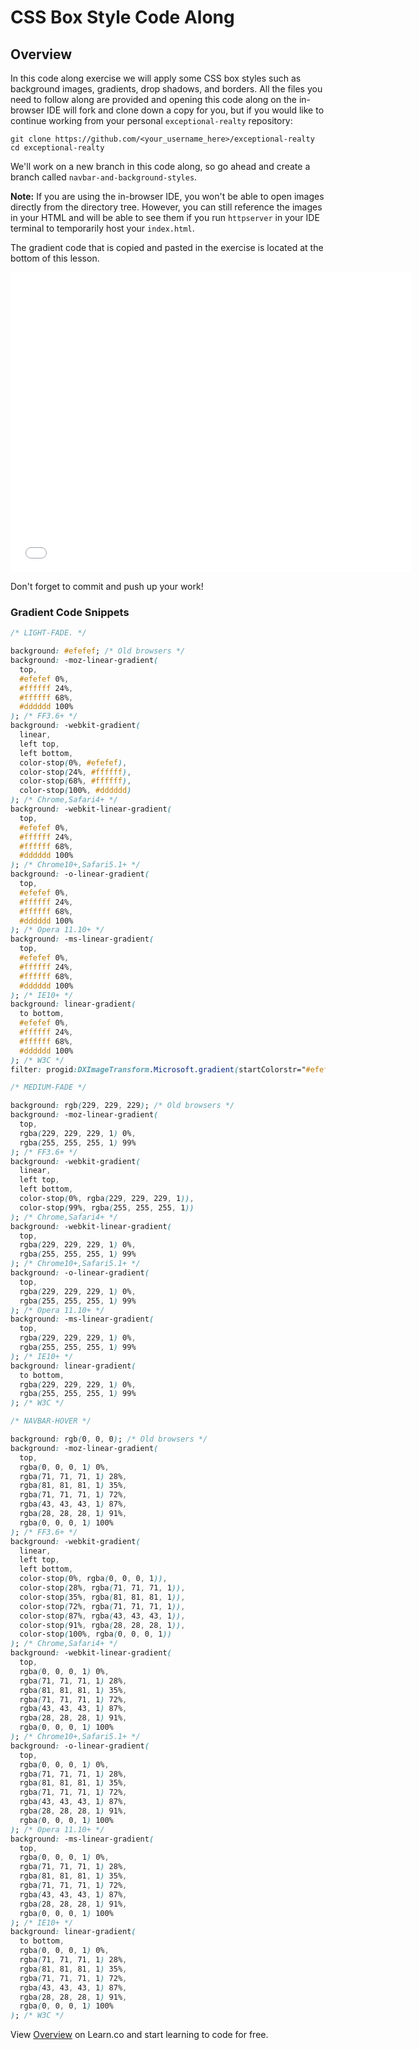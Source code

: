# CSS Box Style Code Along

## Overview

In this code along exercise we will apply some CSS box styles such as
background images, gradients, drop shadows, and borders. All the files you need
to follow along are provided and opening this code along on the in-browser IDE
will fork and clone down a copy for you, but if you would like to continue
working from your personal `exceptional-realty` repository:

```
git clone https://github.com/<your_username_here>/exceptional-realty
cd exceptional-realty
```

We'll work on a new branch in this code along, so go ahead and create a branch
called `navbar-and-background-styles`.

**Note:** If you are using the in-browser IDE, you won't be able to open images directly from the directory tree.  However, you can still reference the images in your HTML and will be able to see them if you run `httpserver` in your IDE terminal to temporarily host your `index.html`.

The gradient code that is copied and pasted in the exercise is located at the
bottom of this lesson.

<iframe width="640" height="480" src="//www.youtube.com/embed/Y4El1I-hagQ?rel=0&controls=1&showinfo=1" frameborder="0" allowfullscreen></iframe>

Don't forget to commit and push up your work!

### Gradient Code Snippets

```css
/* LIGHT-FADE. */

background: #efefef; /* Old browsers */
background: -moz-linear-gradient(
  top,
  #efefef 0%,
  #ffffff 24%,
  #ffffff 68%,
  #dddddd 100%
); /* FF3.6+ */
background: -webkit-gradient(
  linear,
  left top,
  left bottom,
  color-stop(0%, #efefef),
  color-stop(24%, #ffffff),
  color-stop(68%, #ffffff),
  color-stop(100%, #dddddd)
); /* Chrome,Safari4+ */
background: -webkit-linear-gradient(
  top,
  #efefef 0%,
  #ffffff 24%,
  #ffffff 68%,
  #dddddd 100%
); /* Chrome10+,Safari5.1+ */
background: -o-linear-gradient(
  top,
  #efefef 0%,
  #ffffff 24%,
  #ffffff 68%,
  #dddddd 100%
); /* Opera 11.10+ */
background: -ms-linear-gradient(
  top,
  #efefef 0%,
  #ffffff 24%,
  #ffffff 68%,
  #dddddd 100%
); /* IE10+ */
background: linear-gradient(
  to bottom,
  #efefef 0%,
  #ffffff 24%,
  #ffffff 68%,
  #dddddd 100%
); /* W3C */
filter: progid:DXImageTransform.Microsoft.gradient(startColorstr="#efefef", endColorstr="#dddddd", GradientType=0); /* IE6-9 */
```

```css
/* MEDIUM-FADE */

background: rgb(229, 229, 229); /* Old browsers */
background: -moz-linear-gradient(
  top,
  rgba(229, 229, 229, 1) 0%,
  rgba(255, 255, 255, 1) 99%
); /* FF3.6+ */
background: -webkit-gradient(
  linear,
  left top,
  left bottom,
  color-stop(0%, rgba(229, 229, 229, 1)),
  color-stop(99%, rgba(255, 255, 255, 1))
); /* Chrome,Safari4+ */
background: -webkit-linear-gradient(
  top,
  rgba(229, 229, 229, 1) 0%,
  rgba(255, 255, 255, 1) 99%
); /* Chrome10+,Safari5.1+ */
background: -o-linear-gradient(
  top,
  rgba(229, 229, 229, 1) 0%,
  rgba(255, 255, 255, 1) 99%
); /* Opera 11.10+ */
background: -ms-linear-gradient(
  top,
  rgba(229, 229, 229, 1) 0%,
  rgba(255, 255, 255, 1) 99%
); /* IE10+ */
background: linear-gradient(
  to bottom,
  rgba(229, 229, 229, 1) 0%,
  rgba(255, 255, 255, 1) 99%
); /* W3C */
```

```css
/* NAVBAR-HOVER */

background: rgb(0, 0, 0); /* Old browsers */
background: -moz-linear-gradient(
  top,
  rgba(0, 0, 0, 1) 0%,
  rgba(71, 71, 71, 1) 28%,
  rgba(81, 81, 81, 1) 35%,
  rgba(71, 71, 71, 1) 72%,
  rgba(43, 43, 43, 1) 87%,
  rgba(28, 28, 28, 1) 91%,
  rgba(0, 0, 0, 1) 100%
); /* FF3.6+ */
background: -webkit-gradient(
  linear,
  left top,
  left bottom,
  color-stop(0%, rgba(0, 0, 0, 1)),
  color-stop(28%, rgba(71, 71, 71, 1)),
  color-stop(35%, rgba(81, 81, 81, 1)),
  color-stop(72%, rgba(71, 71, 71, 1)),
  color-stop(87%, rgba(43, 43, 43, 1)),
  color-stop(91%, rgba(28, 28, 28, 1)),
  color-stop(100%, rgba(0, 0, 0, 1))
); /* Chrome,Safari4+ */
background: -webkit-linear-gradient(
  top,
  rgba(0, 0, 0, 1) 0%,
  rgba(71, 71, 71, 1) 28%,
  rgba(81, 81, 81, 1) 35%,
  rgba(71, 71, 71, 1) 72%,
  rgba(43, 43, 43, 1) 87%,
  rgba(28, 28, 28, 1) 91%,
  rgba(0, 0, 0, 1) 100%
); /* Chrome10+,Safari5.1+ */
background: -o-linear-gradient(
  top,
  rgba(0, 0, 0, 1) 0%,
  rgba(71, 71, 71, 1) 28%,
  rgba(81, 81, 81, 1) 35%,
  rgba(71, 71, 71, 1) 72%,
  rgba(43, 43, 43, 1) 87%,
  rgba(28, 28, 28, 1) 91%,
  rgba(0, 0, 0, 1) 100%
); /* Opera 11.10+ */
background: -ms-linear-gradient(
  top,
  rgba(0, 0, 0, 1) 0%,
  rgba(71, 71, 71, 1) 28%,
  rgba(81, 81, 81, 1) 35%,
  rgba(71, 71, 71, 1) 72%,
  rgba(43, 43, 43, 1) 87%,
  rgba(28, 28, 28, 1) 91%,
  rgba(0, 0, 0, 1) 100%
); /* IE10+ */
background: linear-gradient(
  to bottom,
  rgba(0, 0, 0, 1) 0%,
  rgba(71, 71, 71, 1) 28%,
  rgba(81, 81, 81, 1) 35%,
  rgba(71, 71, 71, 1) 72%,
  rgba(43, 43, 43, 1) 87%,
  rgba(28, 28, 28, 1) 91%,
  rgba(0, 0, 0, 1) 100%
); /* W3C */
```

<p data-visibility='hidden'>View <a href='https://learn.co/lessons/fe-code-along-ex-5' title='Overview'>Overview</a> on Learn.co and start learning to code for free.</p>
